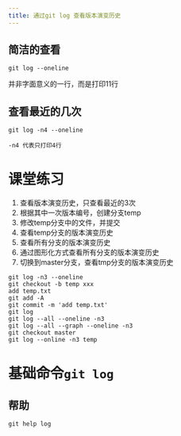 ```yaml
---
title: 通过git log 查看版本演变历史
---
```


## 简洁的查看

```shell
git log --oneline
```

并非字面意义的一行，而是打印11行

## 查看最近的几次

```shell
git log -n4 --oneline
```

`-n4 代表只打印4行`

# 课堂练习

1. 查看版本演变历史，只查看最近的3次
2. 根据其中一次版本编号，创建分支temp
3. 修改temp分支中的文件，并提交
4. 查看temp分支的版本演变历史
5. 查看所有分支的版本演变历史
6. 通过图形化方式查看所有分支的版本演变历史
7. 切换到master分支，查看tmp分支的版本演变历史

```shell
git log -n3 --oneline
git checkout -b temp xxx
add temp.txt
git add -A
git commit -m 'add temp.txt'
git log
git log --all --oneline -n3
git log --all --graph --oneline -n3
git checkout master
git log --online -n3 temp
```

# 基础命令`git log`

## 帮助

```shell
git help log
```
